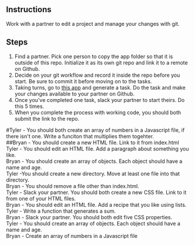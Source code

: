 ## Instructions

Work with a partner to edit a project and manage your changes with git.

## Steps

1. Find a partner. Pick one person to copy the app folder so that it is outside of this repo. Initialize it as its own git repo and link it to a remote on Github.
2. Decide on your git workflow and record it inside the repo before you start. Be sure to commit it before moving on to the tasks.
3. Taking turns, go to [this app](https://random-task-generator.firebaseapp.com) and generate a task. Do the task and make your changes available to your partner on Github.
4. Once you've completed one task, slack your partner to start theirs. Do this 5 times.
5. When you complete the process with working code, you should both submit the link to the repo.

#Tyler - You should both create an array of numbers in a Javascript file, if there isn't one. Write a funciton that multiplies them togehter. <br>
##Bryan - You should create a new HTML file. Link to it from index.html<br>
Tyler - You should edit an HTML file. Add a paragraph about something you like.<br>
Bryan - You should create an array of objects. Each object should have a name and age.<br>
Tyler -You should create a new directory. Move at least one file into that directory.<br>
Bryan - You should remove a file other than index.html.<br>
Tyler - Slack your partner. You should both create a new CSS file. Link to it from one of your HTML files.<br>
Bryan - You should edit an HTML file. Add a recipe that you like using lists.<br>
Tyler - Write a function that generates a sum.<br>
Bryan - Slack your partner. You should both edit five CSS properties. <br>
Tyler - You should create an array of objects. Each object should have a name and age.<br>
Bryan - Create an array of numbers in a Javascript file<br>
